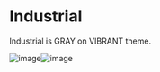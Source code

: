 # Industrial

Industrial is GRAY on VIBRANT theme.

![image](https://github.com/exoad/Design/assets/45053009/8a9c31aa-687b-496f-8fc7-959d5442d801)![image](https://github.com/exoad/Design/assets/45053009/50817b4d-f175-4fae-a0bf-2b21d71c33ea)



